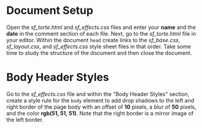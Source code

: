 # Document Setup

Open the *sf_torte.html* and *sf_effects.css* files and enter your **name** and the **date** in the comment section of each file. Next, go to the *sf_torte.html* file in your editor. Within the document `head` create links to the *sf_base.css*, *sf_layout.css*, and *sf_effects.css* style sheet files in that order. Take some time to study the structure of the document and then close the document.

# Body Header Styles
Go to the *sf_effects.css* file and within the "Body Header Styles" section, create a style rule for the `body` element to add drop shadows to the left and right border of the page body with an offset of **10** pixels, a blur of **50** pixels, and the color **rgb(51, 51, 51)**. Note that the right border is a mirror image of the left border.

